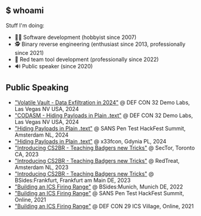 ## $ whoami

Stuff I'm doing:

- 👨‍💻 Software development (hobbyist since 2007)
- 🕵️ Binary reverse engineering (enthusiast since 2013, professionally since 2021)
- 🔨 Red team tool development (professionally since 2022)
- 🔊 Public speaker (since 2020)

## Public Speaking

- ["Volatile Vault - Data Exfiltration in 2024"](https://defcon.org/html/defcon-32/dc-32-demolabs.html#54170) @ DEF CON 32 Demo Labs, Las Vegas NV USA, 2024
- ["CODASM - Hiding Payloads in Plain .text"](https://defcon.org/html/defcon-32/dc-32-demolabs.html#54189) @ DEF CON 32 Demo Labs, Las Vegas NV USA, 2024 
- ["Hiding Payloads in Plain .text"](https://www.sans.org/cyber-security-training-events/pen-test-hackfest-europe-amsterdam-2024/) @ SANS Pen Test HackFest Summit, Amsterdam NL, 2024
- ["Hiding Payloads in Plain .text"](https://www.x33fcon.com/#!s/MoritzLaurinThomas.md) @ x33fcon, Gdynia PL, 2024
- ["Introducing CS2BR - Teaching Badgers new Tricks"](http://2023.video.sector.ca/video/883360858) @ SecTor, Toronto CA, 2023
- ["Introducing CS2BR - Teaching Badgers new Tricks"](https://x.com/hashtag/redtreat23) @ RedTreat, Amsterdam NL, 2023
- ["Introducing CS2BR - Teaching Badgers new Tricks"](https://bsidesfrankfurt.org/2023/2023/schedule/schedule.html) @ BSides:Frankfurt, Frankfurt am Main DE, 2023
- ["Building an ICS Firing Range"](https://www.youtube.com/watch?v=ob1QTs1e-x0) @ BSides:Munich, Munich DE, 2022
- ["Building an ICS Firing Range"](https://www.youtube.com/watch?v=_mA0NYzir4A) @ SANS Pen Test HackFest Summit, Online, 2021
- ["Building an ICS Firing Range"](https://www.youtube.com/watch?v=3C2iRzecnWI) @ DEF CON 29 ICS Village, Online, 2021
